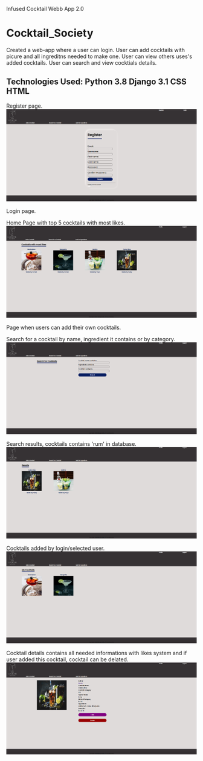 Infused Cocktail Webb App 2.0

# Cocktail_Society

Created a web-app where a user can login.
User can add cocktails with picure and all ingreditns needed to make one.
User can view others uses's added cocktails.
User can search and view cocktials details.

Technologies Used:
Python 3.8
Django 3.1
CSS
HTML
---
Register page.
<img src="Cocktail_Society/static/images/register page.png">

Login page.
<img scr="Cocktail_Society/static/images/login page.png">

Home Page with top 5 cocktails with most likes.
<img src="Cocktail_Society/static/images/homepage.png">

Page when users can add their own cocktails.
<img scr="Cocktail_Society/static/images/add cocktail.png">

Search for a cocktail by name, ingredient it contains or by category.
<img src="Cocktail_Society/static/images/search for cocktails.png">

Search results, cocktails contains 'rum' in database.
<img src="Cocktail_Society/static/images/search results.png">

Cocktails added by login/selected user.
<img src="Cocktail_Society/static/images/my cocktails.png">

Cocktail details contains all needed informations with likes system and if user added this cocktail, cocktail can be delated.
<img src="Cocktail_Society/static/images/cocktail details.png">
